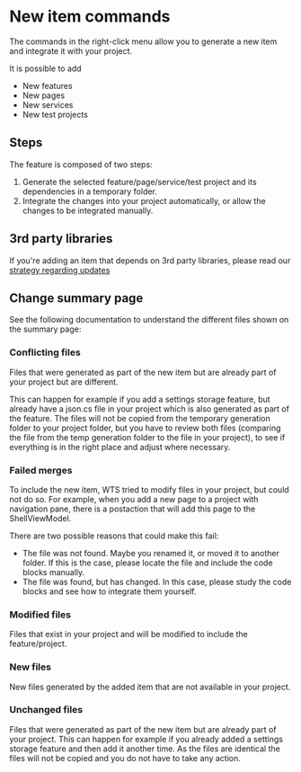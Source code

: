 # New item commands

The commands in the right-click menu allow you to generate a new item and integrate it with your project.

It is possible to add

- New features
- New pages
- New services
- New test projects

## Steps

The feature is composed of two steps:

1. Generate the selected feature/page/service/test project and its dependencies in a temporary folder.
2. Integrate the changes into your project automatically, or allow the changes to be integrated manually.

## 3rd party libraries

If you're adding an item that depends on 3rd party libraries, please read our [strategy regarding updates](https://github.com/Microsoft/WindowsTemplateStudio/wiki/3rd-party-libraries---updates-and-breaking-changes)

## Change summary page

See the following documentation to understand the different files shown on the summary page:

### Conflicting files

Files that were generated as part of the new item but are already part of your project but are different.

This can happen for example if you add a settings storage feature, but already have a json.cs file in your project which is also generated as part of the feature.
The files will not be copied from the temporary generation folder to your project folder, but you have to review both files
(comparing the file from the temp generation folder to the file in your project), to see if everything is in the right place and adjust where necessary.

### Failed merges

To include the new item, WTS tried to modify files in your project, but could not do so.
For example, when you add a new page to a project with navigation pane, there is a postaction that will add this page to the ShellViewModel.

There are two possible reasons that could make this fail:

- The file was not found. Maybe you renamed it, or moved it to another folder. If this is the case, please locate the file and include the code blocks manually.
- The file was found, but has changed. In this case, please study the code blocks and see how to integrate them yourself.

### Modified files

Files that exist in your project and will be modified to include the feature/project.

### New files

New files generated by the added item that are not available in your project.

### Unchanged files

Files that were generated as part of the new item but are already part of your project. This can happen for example if you already added a settings storage feature and then add it another time. As the files are identical the files will not be copied and you do not have to take any action.
